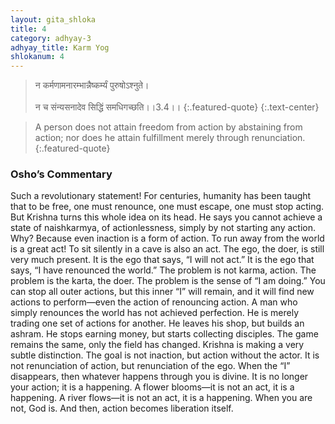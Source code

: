 ```yaml
---
layout: gita_shloka
title: 4
category: adhyay-3
adhyay_title: Karm Yog
shlokanum: 4
---
```


> न कर्मणामनारम्भान्नैष्कर्म्यं पुरुषोऽश्नुते।<br><br>न च संन्यसनादेव सिद्धिं समधिगच्छति।।3.4।।
{:.featured-quote}
{:.text-center}

> A person does not attain freedom from action by abstaining from action; nor does he attain fulfillment merely through renunciation.
{:.featured-quote}

### Osho’s Commentary
Such a revolutionary statement! For centuries, humanity has been taught that to be free, one must renounce, one must escape, one must stop acting. But Krishna turns this whole idea on its head.
He says you cannot achieve a state of naishkarmya, of actionlessness, simply by not starting any action. Why? Because even inaction is a form of action. To run away from the world is a great act! To sit silently in a cave is also an act. The ego, the doer, is still very much present. It is the ego that says, “I will not act.” It is the ego that says, “I have renounced the world.”
The problem is not karma, action. The problem is the karta, the doer. The problem is the sense of “I am doing.” You can stop all outer actions, but this inner “I” will remain, and it will find new actions to perform—even the action of renouncing action.
A man who simply renounces the world has not achieved perfection. He is merely trading one set of actions for another. He leaves his shop, but builds an ashram. He stops earning money, but starts collecting disciples. The game remains the same, only the field has changed.
Krishna is making a very subtle distinction. The goal is not inaction, but action without the actor. It is not renunciation of action, but renunciation of the ego. When the “I” disappears, then whatever happens through you is divine. It is no longer your action; it is a happening. A flower blooms—it is not an act, it is a happening. A river flows—it is not an act, it is a happening. When you are not, God is. And then, action becomes liberation itself.
